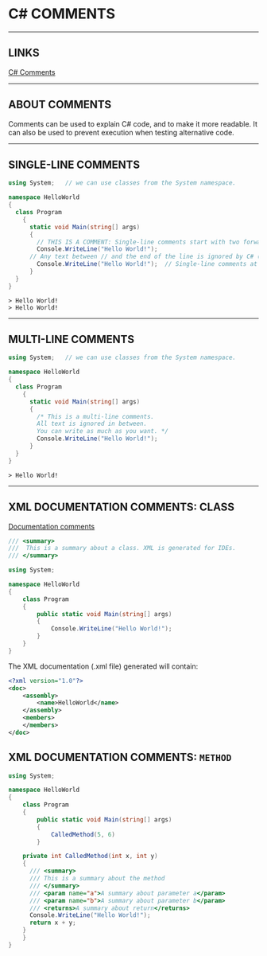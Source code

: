 # C# COMMENTS


---


## LINKS
[C# Comments](https://www.w3schools.com/cs/cs_comments.php)


---


## ABOUT COMMENTS

Comments can be used to explain C# code, and to make it more readable. It can also be used to prevent execution when testing alternative code.


---


## SINGLE-LINE COMMENTS

```cs
using System;   // we can use classes from the System namespace.

namespace HelloWorld    
{
  class Program   
    {
      static void Main(string[] args)
      {
        // THIS IS A COMMENT: Single-line comments start with two forward slashes (//).
        Console.WriteLine("Hello World!");
      // Any text between // and the end of the line is ignored by C# (will not be executed).
        Console.WriteLine("Hello World!");  // Single-line comments at the end of a line of code
      }
  }
}
```
```
> Hello World!
> Hello World!
```



---



## MULTI-LINE COMMENTS

```cs
using System;   // we can use classes from the System namespace.

namespace HelloWorld    
{
  class Program   
    {
      static void Main(string[] args)
      {
        /* This is a multi-line comments.
        All text is ignored in between.
        You can write as much as you want. */
        Console.WriteLine("Hello World!");
      }
  }
}
```
```
> Hello World!
```



---



## XML DOCUMENTATION COMMENTS: CLASS

[Documentation comments](https://learn.microsoft.com/en-us/dotnet/csharp/language-reference/xmldoc/)

```cs
/// <summary>
///  This is a summary about a class. XML is generated for IDEs.
/// </summary>

using System;

namespace HelloWorld
{
	class Program
	{
		public static void Main(string[] args)
		{
			Console.WriteLine("Hello World!");
		}
	}
}
```

The XML documentation (.xml file) generated will contain:

```xml
<?xml version="1.0"?>
<doc>
	<assembly>
		<name>HelloWorld</name>
	</assembly>
	<members>
	</members>
</doc>
```



## XML DOCUMENTATION COMMENTS: `METHOD`

```cs
using System;

namespace HelloWorld
{
	class Program
	{
		public static void Main(string[] args)
		{
			CalledMethod(5, 6)
		}

    private int CalledMethod(int x, int y)
    {
      /// <summary>
      /// This is a summary about the method
      /// </summary>
      /// <param name="a">A summary about parameter a</param>
      /// <param name="b">A summary about parameter b</param>
      /// <returns>A summary about return</returns>
      Console.WriteLine("Hello World!");
      return x + y;
    }
	}
}
```
